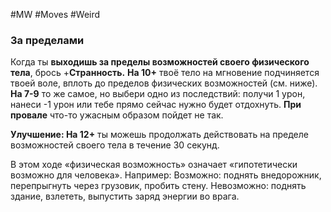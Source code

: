 #MW #Moves #Weird 

### За пределами

Когда ты **выходишь за пределы возможностей своего физического тела**, брось +**Странность.** 
**На 10+** твоё тело на мгновение подчиняется твоей воле, вплоть до пределов физических возможностей (см. ниже). 
**На 7-9** то же самое, но выбери одно из последствий: получи 1 урон, нанеси -1 урон или тебе прямо сейчас нужно будет отдохнуть. 
**При провале** что-то ужасным образом пойдет не так. 

**Улучшение: На 12+** ты можешь продолжать действовать на пределе возможностей своего тела в течение 30 секунд. 

В этом ходе «физическая возможность» означает «гипотетически возможно для человека». Например: 
Возможно: поднять внедорожник, перепрыгнуть через грузовик, пробить стену. 
Невозможно: поднять здание, взлететь, выпустить заряд энергии во врага.
